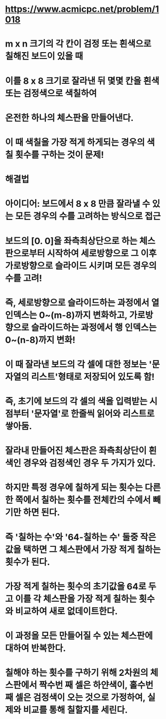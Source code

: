 # https://www.acmicpc.net/problem/1018

# m x n 크기의 각 칸이 검정 또는 흰색으로 칠해진 보드이 있을 때
# 이를 8 x 8 크기로 잘라낸 뒤 몇몇 칸을 흰색 또는 검정색으로 색칠하여
# 온전한 하나의 체스판을 만들어낸다.
# 이 때 색칠을 가장 적게 하게되는 경우의 색칠 횟수를 구하는 것이 문제!

# 해결법
# 아이디어: 보드에서 8 x 8 만큼 잘라낼 수 있는 모든 경우의 수를 고려하는 방식으로 접근
# 보드의 [0. 0]을 좌측최상단으로 하는 체스판으로부터 시작하여 세로방향으로 그 이후 가로방향으로 슬라이드 시키며 모든 경우의 수를 고려!
# 즉, 세로방향으로 슬라이드하는 과정에서 열 인덱스는 0~(m-8)까지 변화하고, 가로방향으로 슬라이드하는 과정에서 행 인덱스는 0~(n-8)까지 변화!
# 이 때 잘라낸 보드의 각 셀에 대한 정보는 '문자열의 리스트'형태로 저장되어 있도록 함!
# 즉, 초기에 보드의 각 셀의 색을 입력받는 시점부터 '문자열'로 한줄씩 읽어와 리스트로 쌓아둠.
# 잘라내 만들어진 체스판은 좌측최상단이 흰색인 경우와 검정색인 경우 두 가지가 있다.
# 하지만 특정 경우에 칠하게 되는 횟수는 다른 한 쪽에서 칠하는 횟수를 전체칸의 수에서 빼기만 하면 된다.
# 즉 '칠하는 수'와 '64-칠하는 수' 둘중 작은 값을 택하면 그 체스판에서 가장 적게 칠하는 횟수가 된다.
# 가장 적게 칠하는 횟수의 초기값을 64로 두고 이를 각 체스판을 가장 적게 칠하는 횟수와 비교하여 새로 없데이트한다.
# 이 과정을 모든 만들어질 수 있는 체스판에 대하여 반복한다.
# 칠해야 하는 횟수를 구하기 위해 2차원의 체스판에서 짝수번 째 셀은 하얀색이, 홀수번째 셀은 검정색이 오는 것으로 가정하여, 실제와 비교를 통해 칠할지를 세린다.